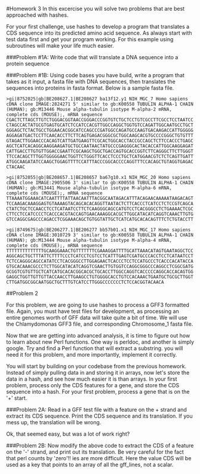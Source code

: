 #Homework 3
In this excercise you will solve two problems that are best approached with hashes.

For your first challenge, use hashes to develop a program that translates a CDS sequence into its predicted amino acid sequence. As always start with test data first and get your program working. For this example using subroutines will make your life much easier.

###Problem #1A: Write code that will translate a DNA sequence into a protein sequence

###Problem #1B: Using code bases you have build, write a program that takes as it input, a fasta file with DNA sequences, then translates the sequences into proteins in fasta format. Below is a sample fasta file.

```
>gi|8752025|gb|BE208627.1|BE208627 ba13f12.y1 NIH_MGC_7 Homo sapiens cDNA clone IMAGE:2824271 5' similar to gb:K00558 TUBULIN ALPHA-1 CHAIN (HUMAN); gb:M13446 Mouse alpha-tubulin isotype M-alpha-2 mRNA, complete cds (MOUSE);, mRNA sequence
CGACTCTTAGCTTGTCTGGGACGGTAACCGGGACCCGGTGTCTGCTCCTGTCGCCTTCGCCTCCTAATCC
CTAGCCACTATGCGTGAGTGCATCTCCATCCACGTTGGCCAGGCTGGTGTCCAGATTGGCAATGCCTGCT
GGGAGCTCTACTGCCTGGAACACGGCATCCAGCCCGATGGCCAGATGCCAAGTGACAAGACCATTGGGGG
AGGAGATGACTCCTTCAACACCTTCTTCAGTGAGACGGGCGCTGGCAAGCACGTGCCCCGGGCTGTGTTT
GTAGACTTGGAACCCACAGTCATTGATGAAGTTCGCACTGGCACCTACCGCCAGCTCTTCCACCCTGAGC
AGCTCATCACAGGCAAGGAAGATGCTGCCAATAACTATGCCCGAGGGCACTACACCATTGGCAAGGAGAT
CATTGACCTTGTGTTGGACCGAATTCGCAAGCTGGCTGACCAGTGCACCGGTCTTCAGGGCTTCTTGGGT
TTCCACAGCTTTGGTGGGGGAACTGGTTCTGGGTTCACCTCCCTGCTCATGGAACGTCTCTCAGTTGATT
ATGGCAAGATATCCAAGCTGGAGTTTTCCATTTACCCGGCACCCCAGGTTTCCACAGCTGTAGGTGAGAC
CTACAAC

>gi|8752055|gb|BE208657.1|BE208657 ba67g10.x1 NIH_MGC_20 Homo sapiens cDNA clone IMAGE:2905506 3' similar to gb:K00558 TUBULIN ALPHA-1 CHAIN (HUMAN); gb:M13441 Mouse alpha-tubulin isotype M-alpha-6 mRNA, complete cds (MOUSE);, mRNA sequence
TTAAAATGGAAACATCAATTTTATTAACAATTTACGGCAATAGACATTTACAGAACAAAAATAAGACAGT
TCCAAGACAAAGGAGTGTAAAAGTACAGCACACAGGTTAATACTCTTCACCCTCATCCTCTCCGTCAGCA
CTATCTGCTCCAACCTCCTCATAATCCTTCTCAAGGGCAGCCATGTCCTCACGGGCCTCTGAAAACTCGC
CTTCCTCCATCCCCTCACCCACGTACCAGTGAACAAAGGCACGCTTGGCATACATCAGGTCAAACTTGTG
GTCCAGGCGAGCCCAGACCTCGGAAACAGCTGTGGTATTGCTCATCATGCACACAGTTTCTCTGTACCTT

>gi|8749675|gb|BE206277.1|BE206277 bb57b01.x1 NIH_MGC_17 Homo sapiens cDNA clone IMAGE:3010729 3' similar to gb:K00558 TUBULIN ALPHA-1 CHAIN (HUMAN); gb:M13444 Mouse alpha-tubulin isotype M-alpha-4 mRNA, complete cds (MOUSE);, mRNA sequence
TTTTTTTTTTTTTTGCAAGGAAACTGTTTTTTTCGAAAGGATTTTGCATTAAACATAGTGAATAGGCTCC
AGGCAGCTGCTTTATTCTTTTCCCTCATCCTCGTCCTCATTTGAGTCGATGCCCACCTCCTCATAATCCT
TCTCCAGGGCAGCCATATCCTCACGGGCCTTGGAGAACTCACCCTCCTCCATGCCCTCACCCACATACCA
GTGCACAAACGCCCTCTTGGCATACATCAGGTCGAACTTGTGGTCCAGGCGGGCCCAGGCCTCGGCGATG
GCGGTCGTGTTGCTCATCATGCACACGGCACGCTGCACCTTGGCCAGGTCACCCCCAGGCACCACAGTGG
GAGGCTGGTTGTTGTTACCAACCTTGAAGCCTGTGGGGCACCTGTCCACAAACTGAATGCTGCGCTTGGT
CTTGATGGCGGCAATGGCTGCTTTGTCATCCTTGGGCCCCCCCTCTCCACGGTACAACA
```

##Problem 2

For this problem, we are going to use hashes to process  a GFF3 formatted file. Again, you must have test files for development, as processing an entire genomes worth of GFF data will take quite a bit of time. We will use the Chlamydomonas GFF3 file, and corresponding Chromosome_1 fasta file.

Now that we are getting into advanced analysis, it is time to figure out how to learn about new Perl functions. One way is perldoc, and another is simply google. Try and find a Perl function that will extract a substring. you will need it for this problem, and more importantly, implement it correctly.

You will start by building on your codebase from the previous homework. Instead of simply pulling data in and storing it in arrays, now let's store the data in a hash, and see how much easier it is than arrays. In your first problem, process only the CDS features for a gene, and store the CDS sequence into a hash. For your first problem, process a gene that is on the '+' start.

###Problem 2A: Read in a GFF test file with a feature on the + strand and extract its CDS sequence. Print the CDS sequence and its translation. If you mess up, the translation will be wrong.

Ok, that seemed easy, but was a lot of work right?

###Problem 2B: Now modify the above code to extract the CDS of a feature on the '-' strand, and print out its translation. Be very careful for the fact that perl counts by 'zero'!!
ies are more difficult. Here the value CDS will be used as a key that points to an array of all the gff_lines, not a scalar.







